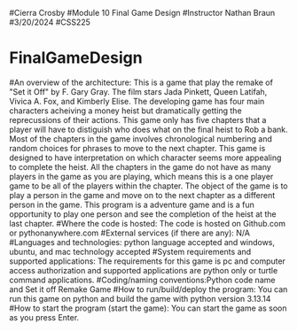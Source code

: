 #Cierra Crosby
#Module 10 Final Game Design
#Instructor Nathan Braun
#3/20/2024
#CSS225
# FinalGameDesign
#An overview of the architecture: This is a game that play the remake of "Set it Off" by  F. Gary Gray. The film stars Jada Pinkett, Queen Latifah, Vivica A. Fox, and Kimberly Elise. The developing game has four main characters acheiving a money heist but dramatically getting the reprecussions of their actions. This game only has five chapters that a player will have to distiguish who does what on the final heist to Rob a bank. Most of the chapters in the game involves chronological numbering and random choices for phrases to move to the next chapter. This game is designed to have interpretation on which character seems more appealing to complete the heist. All the chapters in the game do not have as many players in the game as you are playing, which means this is a one player game to be all of the players within the chapter. The object of the game is to play a person in the game and move on to the next chapter as a different person in the game. This program is a adventure game and is a fun opportunity to play one person and see the completion of the heist at the last chapter. 
#Where the code is hosted: The code is hosted on Github.com or pythonanywhere.com
#External services (if there are any): N/A
#Languages and technologies: python language accepted and windows, ubuntu, and mac technology accepted
#System requirements and supported applications: The requirements for this game is pc and computer access authorization and supported applications are python only or turtle command applications.
#Coding/naming conventions:Python code name and Set it off Remake Game
#How to run/build/deploy the program: You can run this game on python and build the game with python version 3.13.14
#How to start the program (start the game): You can start the game as soon as you press Enter.
